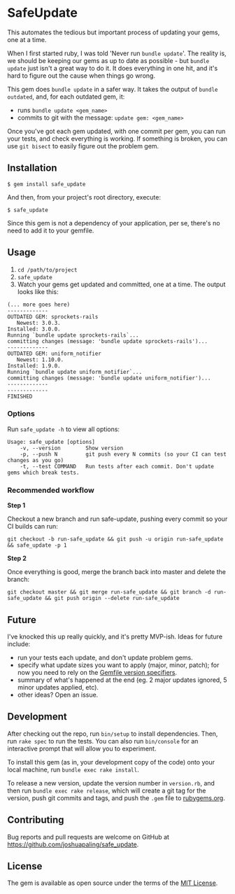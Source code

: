 # SafeUpdate

This automates the tedious but important process of updating your gems, one at a time.

When I first started ruby, I was told 'Never run `bundle update`'. The reality is, we should be keeping our gems as up to date as possible - but `bundle update` just isn't a great way to do it. It does everything in one hit, and it's hard to figure out the cause when things go wrong.

This gem does `bundle update` in a safer way. It takes the output of `bundle outdated`, and, for each outdated gem, it:

- runs `bundle update <gem_name>`
- commits to git with the message: `update gem: <gem_name>`

Once you've got each gem updated, with one commit per gem, you can run your tests, and check everything is working. If something is broken, you can use `git bisect` to easily figure out the problem gem.

## Installation

    $ gem install safe_update

And then, from your project's root directory, execute:

    $ safe_update

Since this gem is not a dependency of your application, per se, there's no need to add it to your gemfile.

## Usage

1. `cd /path/to/project`
2. `safe_update`
3. Watch your gems get updated and committed, one at a time. The output looks like this:

```
(... more goes here)
-------------
OUTDATED GEM: sprockets-rails
   Newest: 3.0.3.
Installed: 3.0.0.
Running `bundle update sprockets-rails`...
committing changes (message: 'bundle update sprockets-rails')...
-------------
OUTDATED GEM: uniform_notifier
   Newest: 1.10.0.
Installed: 1.9.0.
Running `bundle update uniform_notifier`...
committing changes (message: 'bundle update uniform_notifier')...
-------------
-------------
FINISHED
```

### Options

Run `safe_update -h` to view all options:

```
Usage: safe_update [options]
    -v, --version        Show version
    -p, --push N         git push every N commits (so your CI can test changes as you go)
    -t, --test COMMAND   Run tests after each commit. Don't update gems which break tests.
```

### Recommended workflow

**Step 1**

Checkout a new branch and run safe-update, pushing every commit so your CI builds can run:

```
git checkout -b run-safe_update && git push -u origin run-safe_update && safe_update -p 1
```

**Step 2**

Once everything is good, merge the branch back into master and delete the branch:

```
git checkout master && git merge run-safe_update && git branch -d run-safe_update && git push origin --delete run-safe_update
```

## Future

I've knocked this up really quickly, and it's pretty MVP-ish. Ideas for future include:

- run your tests each update, and don't update problem gems.
- specify what update sizes you want to apply (major, minor, patch); for now you need to rely on the [Gemfile version specifiers](http://bundler.io/gemfile.html).
- summary of what's happened at the end (eg. 2 major updates ignored, 5 minor updates applied, etc).
- other ideas? Open an issue.

## Development

After checking out the repo, run `bin/setup` to install dependencies. Then, run `rake spec` to run the tests. You can also run `bin/console` for an interactive prompt that will allow you to experiment.

To install this gem (as in, your development copy of the code) onto your local machine, run `bundle exec rake install`.

To release a new version, update the version number in `version.rb`, and then run `bundle exec rake release`, which will create a git tag for the version, push git commits and tags, and push the `.gem` file to [rubygems.org](https://rubygems.org).

## Contributing

Bug reports and pull requests are welcome on GitHub at https://github.com/joshuapaling/safe_update.


## License

The gem is available as open source under the terms of the [MIT License](http://opensource.org/licenses/MIT).

